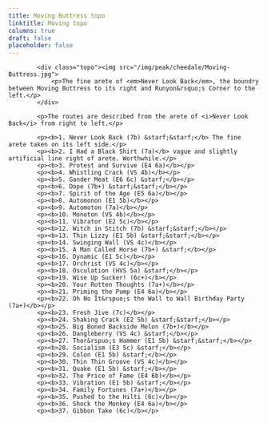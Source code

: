 ```yaml
---
title: Moving Buttress topo
linktitle: Moving topo
columns: true
draft: false
placeholder: false
---
```



            <div class="topo"><img src="/img/peak/cheedale/Moving-Buttress.jpg">
                <p>The fine arete of <em>Never Look Back</em>, the boundry between Moving Buttress to its right and Runyon&rsquo;s Corner to the left.</p>
            </div>

            <p>The routes are described from the arete of <i>Never Look Back</i> from right to left.</p>

            <p><b>1. Never Look Back (7b) &starf;&starf;</b> The fine arete taken on its left side.</p>
            <p><b>2. I Had a Black Shirt (7a)</b> vague and slightly artificial line right of arete. Worthwhile.</p>
            <p><b>3. Protest and Survive (E4 6a)</b></p>
            <p><b>4. Whistling Crack (VS 4b)</b></p>
            <p><b>5. Gander Meat (E6 6c) &starf;</b></p>
            <p><b>6. Dope (7b+) &starf;&starf;</b></p>
            <p><b>7. Spirit of the Age (E5 6a)</b></p>
            <p><b>8. Automonon (E1 5b)</b></p>
            <p><b>9. Automoton (7a)</b></p>
            <p><b>10. Monoton (VS 4b)</b></p>
            <p><b>11. Vibrator (E2 5c)</b></p>
            <p><b>12. Witch in Stitch (7b) &starf;&starf;</b></p>
            <p><b>13. Thin Lizzy (E1 5b) &starf;&starf;</b></p>
            <p><b>14. Swinging Wall (VS 4c)</b></p>
            <p><b>15. A Man Called Horse (7b+) &starf;</b></p>
            <p><b>16. Dynamic (E1 5c)</b></p>
            <p><b>17. Orchrist (VS 4c)</b></p>
            <p><b>18. Osculation (HVS 5a) &starf;</b></p>
            <p><b>19. Wise Up Sucker! (6c+)</b></p>
            <p><b>20. Your Rotten Thoughts (7a+)</b></p>
            <p><b>21. Priming the Pump (E4 6a)</b></p>
            <p><b>22. Oh No It&rspuo;s the Wall to Wall Birthday Party (7a+)</b></p>
            <p><b>23. Fresh Jive (7c)</b></p>
            <p><b>24. Shaking Crack (E2 5b) &starf;&starf;</b></p>
            <p><b>25. Big Boned Backside Melon (7b+)</b></p>
            <p><b>26. Dangleberry (VS 4c) &starf;</b></p>
            <p><b>27. Thor&rspuo;s Hammer (E1 5b) &starf;&starf;</b></p>
            <p><b>28. Socialism (E3 5c) &starf;</b></p>
            <p><b>29. Colon (E1 5b) &starf;</b></p>
            <p><b>30. Thin Thin Groove (VS 4c)</b></p>
            <p><b>31. Quake (E1 5b) &starf;</b></p>
            <p><b>32. The Price of Fame (E4 6b)</b></p>
            <p><b>33. Vibration (E1 5b) &starf;</b></p>
            <p><b>34. Family Fortunes (7a+)</b></p>
            <p><b>35. Pushed to the Hilti (6c)</b></p>
            <p><b>36. Shock the Monkey (E4 6a)</b></p>
            <p><b>37. Gibbon Take (6c)</b></p>


